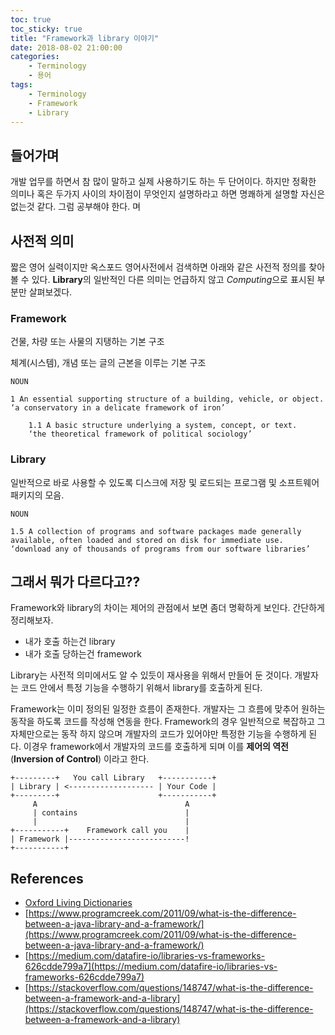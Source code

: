 ```yaml
---
toc: true
toc_sticky: true
title: "Framework과 library 이야기"
date: 2018-08-02 21:00:00
categories: 
    - Terminology 
    - 용어
tags: 
    - Terminology
    - Framework
    - Library
---
```


## 들어가며

개발 업무를 하면서 참 많이 말하고 실제 사용하기도 하는 두 단어이다. 하지만 정확한 의미나 혹은 두가지 사이의 차이점이 무엇인지 설명하라고 하면 명쾌하게 설명할 자신은 없는것 같다. 그럼 공부해야 한다.
며
## 사전적 의미

짧은 영어 실력이지만 옥스포드 영어사전에서 검색하면 아래와 같은 사전적 정의를 찾아 볼 수 있다. **Library**의 일반적인 다른 의미는 언급하지 않고 *Computing*으로 표시된 부분만 살펴보겠다.

### Framework

건물, 차량 또는 사물의 지탱하는 기본 구조

체계(시스템), 개념 또는 글의 근본을 이루는 기본 구조

```
NOUN

1 An essential supporting structure of a building, vehicle, or object.
‘a conservatory in a delicate framework of iron’
    
    1.1 A basic structure underlying a system, concept, or text.
    ‘the theoretical framework of political sociology’

```

### Library

일반적으로 바로 사용할 수 있도록 디스크에 저장 및 로드되는 프로그램 및 소프트웨어 패키지의 모음.

```
NOUN

1.5 A collection of programs and software packages made generally available, often loaded and stored on disk for immediate use.
‘download any of thousands of programs from our software libraries’

```

## 그래서 뭐가 다르다고??

Framework와 library의 차이는 제어의 관점에서 보면 좀더 명확하게 보인다. 간단하게 정리해보자.

- 내가 호출 하는건 library
- 내가 호출 당하는건 framework

Library는 사전적 의미에서도 알 수 있듯이 재사용을 위해서 만들어 둔 것이다. 개발자는 코드 안에서 특정 기능을 수행하기 위해서 library를 호출하게 된다.

Framework는 이미 정의된 일정한 흐름이 존재한다. 개발자는 그 흐름에 맞추어 원하는 동작을 하도록 코드를 작성해 연동을 한다. Framework의 경우 일반적으로 복잡하고 그 자체만으로는 동작 하지 않으며 개발자의 코드가 있어야만 특정한 기능을 수행하게 된다. 이경우 framework에서 개발자의 코드를 호출하게 되며 이를 **제어의 역전**(**Inversion of Control**) 이라고 한다.

```
+---------+   You call Library   +-----------+
| Library | <------------------- | Your Code |
+---------+                      +-----------+
     A                                 A
     | contains                        |
     |                                 |
+-----------+    Framework call you    |
| Framework |--------------------------!
+-----------+

```

## References

- [Oxford Living Dictionaries](https://en.oxforddictionaries.com)
- [https://www.programcreek.com/2011/09/what-is-the-difference-between-a-java-library-and-a-framework/](https://www.programcreek.com/2011/09/what-is-the-difference-between-a-java-library-and-a-framework/)
- [https://medium.com/datafire-io/libraries-vs-frameworks-626cdde799a7](https://medium.com/datafire-io/libraries-vs-frameworks-626cdde799a7)
- [https://stackoverflow.com/questions/148747/what-is-the-difference-between-a-framework-and-a-library](https://stackoverflow.com/questions/148747/what-is-the-difference-between-a-framework-and-a-library)